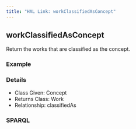 ```yaml
---
title: "HAL Link: workClassifiedAsConcept"
---
```


## workClassifiedAsConcept

Return the works that are classified as the concept.

### Example




### Details

* Class Given: Concept
* Returns Class: Work
* Relationship: classifiedAs


### SPARQL
```

```

